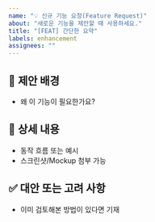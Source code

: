 ```yaml
---
name: "💡 신규 기능 요청(Feature Request)"
about: "새로운 기능을 제안할 때 사용하세요."
title: "[FEAT] 간단한 요약"
labels: enhancement
assignees: ""
---
```


## 📌 제안 배경
- 왜 이 기능이 필요한가요?

## 📝 상세 내용
- 동작 흐름 또는 예시  
- 스크린샷/Mockup 첨부 가능

## ✅ 대안 또는 고려 사항
- 이미 검토해본 방법이 있다면 기재
